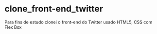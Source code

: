 # clone_front-end_twitter
Para fins de estudo clonei o front-end do Twitter usado HTML5, CSS com Flex Box
